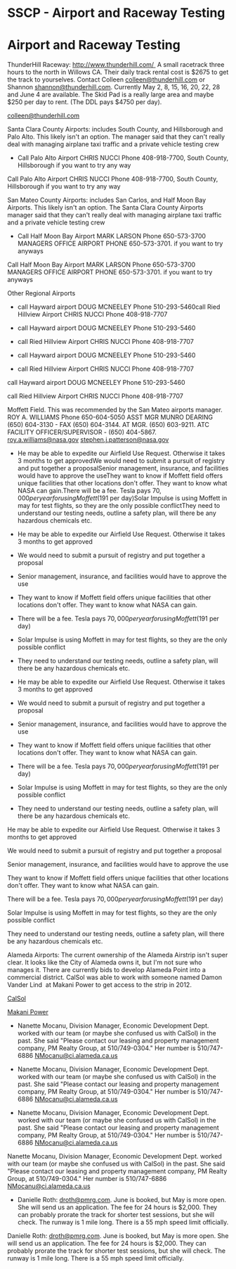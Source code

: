# SSCP - Airport and Raceway Testing

# Airport and Raceway Testing

ThunderHill Raceway: http://www.thunderhill.com/  A small racetrack three hours to the north in Willows CA. Their daily track rental cost is $2675 to get the track to yourselves. Contact Colleen colleen@thunderhill.com or Shannon shannon@thunderhill.com. Currently May 2, 8, 15, 16, 20, 22, 28 and June 4 are available. The Skid Pad is a really large area and maybe $250 per day to rent. (The DDL pays $4750 per day).

[ colleen@thunderhill.com](mailto:colleen@thunderhill.com)

Santa Clara County Airports: includes South County, and Hillsborough and Palo Alto. This likely isn't an option. The manager said that they can't really deal with managing airplane taxi traffic and a private vehicle testing crew

* Call Palo Alto Airport CHRIS NUCCI Phone 408-918-7700, South County, Hillsborough if you want to try any way

Call Palo Alto Airport CHRIS NUCCI Phone 408-918-7700, South County, Hillsborough if you want to try any way

San Mateo County Airports: includes San Carlos, and Half Moon Bay Airports. This likely isn't an option. The Santa Clara County Airports manager said that they can't really deal with managing airplane taxi traffic and a private vehicle testing crew

* Call Half Moon Bay Airport MARK LARSON Phone 650-573-3700 MANAGERS OFFICE AIRPORT PHONE 650-573-3701. if you want to try anyways

Call Half Moon Bay Airport MARK LARSON Phone 650-573-3700 MANAGERS OFFICE AIRPORT PHONE 650-573-3701. if you want to try anyways

Other Regional Airports 

* call Hayward airport DOUG MCNEELEY Phone 510-293-5460call Ried Hillview Airport CHRIS NUCCI Phone 408-918-7707
* call Hayward airport DOUG MCNEELEY Phone 510-293-5460
* call Ried Hillview Airport CHRIS NUCCI Phone 408-918-7707

* call Hayward airport DOUG MCNEELEY Phone 510-293-5460
* call Ried Hillview Airport CHRIS NUCCI Phone 408-918-7707

call Hayward airport DOUG MCNEELEY Phone 510-293-5460

call Ried Hillview Airport CHRIS NUCCI Phone 408-918-7707

Moffett Field. This was recommended by the San Mateo airports manager. ROY A. WILLIAMS Phone 650-604-5050 ASST MGR MUNRO DEARING (650) 604-3130 - FAX (650) 604-3144. AT MGR. (650) 603-9211. ATC FACILITY OFFICER/SUPERVISOR - (650) 404-5867. roy.a.williams@nasa.gov stephen.j.patterson@nasa.gov

* He may be able to expedite our Airfield Use Request. Otherwise it takes 3 months to get approvedWe would need to submit a pursuit of registry and put together a proposalSenior management, insurance, and facilities would have to approve the useThey want to know if Moffett field offers unique facilities that other locations don't offer. They want to know what NASA can gain.There will be a fee. Tesla pays $70,000 per year for using Moffett ($191 per day)Solar Impulse is using Moffett in may for test flights, so they are the only possible conflictThey need to understand our testing needs, outline a safety plan, will there be any hazardous chemicals etc.
* He may be able to expedite our Airfield Use Request. Otherwise it takes 3 months to get approved
* We would need to submit a pursuit of registry and put together a proposal
* Senior management, insurance, and facilities would have to approve the use
* They want to know if Moffett field offers unique facilities that other locations don't offer. They want to know what NASA can gain.
* There will be a fee. Tesla pays $70,000 per year for using Moffett ($191 per day)
* Solar Impulse is using Moffett in may for test flights, so they are the only possible conflict
* They need to understand our testing needs, outline a safety plan, will there be any hazardous chemicals etc.

* He may be able to expedite our Airfield Use Request. Otherwise it takes 3 months to get approved
* We would need to submit a pursuit of registry and put together a proposal
* Senior management, insurance, and facilities would have to approve the use
* They want to know if Moffett field offers unique facilities that other locations don't offer. They want to know what NASA can gain.
* There will be a fee. Tesla pays $70,000 per year for using Moffett ($191 per day)
* Solar Impulse is using Moffett in may for test flights, so they are the only possible conflict
* They need to understand our testing needs, outline a safety plan, will there be any hazardous chemicals etc.

He may be able to expedite our Airfield Use Request. Otherwise it takes 3 months to get approved

We would need to submit a pursuit of registry and put together a proposal

Senior management, insurance, and facilities would have to approve the use

They want to know if Moffett field offers unique facilities that other locations don't offer. They want to know what NASA can gain.

There will be a fee. Tesla pays $70,000 per year for using Moffett ($191 per day)

Solar Impulse is using Moffett in may for test flights, so they are the only possible conflict

They need to understand our testing needs, outline a safety plan, will there be any hazardous chemicals etc.

Alameda Airports: The current ownership of the Alameda Airstrip isn't super clear. It looks like the City of Alameda owns it, but I'm not sure who manages it. There are currently bids to develop Alameda Point into a commercial district. CalSol was able to work with someone named Damon Vander Lind  at Makani Power to get access to the strip in 2012.

[ CalSol](http://calsol.berkeley.edu/news/2012/tuft-testing-at-the-alameda-naval-base/)

[Makani Power](http://www.makanipower.com/contact/)

* Nanette Mocanu, Division Manager, Economic Development Dept. worked with our team (or maybe she confused us with CalSol) in the past. She said "Please contact our leasing and property management company, PM Realty Group, at 510/749-0304." Her number is 510/747-6886 NMocanu@ci.alameda.ca.us
* Nanette Mocanu, Division Manager, Economic Development Dept. worked with our team (or maybe she confused us with CalSol) in the past. She said "Please contact our leasing and property management company, PM Realty Group, at 510/749-0304." Her number is 510/747-6886 NMocanu@ci.alameda.ca.us

* Nanette Mocanu, Division Manager, Economic Development Dept. worked with our team (or maybe she confused us with CalSol) in the past. She said "Please contact our leasing and property management company, PM Realty Group, at 510/749-0304." Her number is 510/747-6886 NMocanu@ci.alameda.ca.us

Nanette Mocanu, Division Manager, Economic Development Dept. worked with our team (or maybe she confused us with CalSol) in the past. She said "Please contact our leasing and property management company, PM Realty Group, at 510/749-0304." Her number is 510/747-6886 NMocanu@ci.alameda.ca.us

* Danielle Roth: droth@pmrg.com. June is booked, but May is more open. She will send us an application. The fee for 24 hours is $2,000. They can probably prorate the track for shorter test sessions, but she will check. The runway is 1 mile long. There is a 55 mph speed limit officially.

Danielle Roth: droth@pmrg.com. June is booked, but May is more open. She will send us an application. The fee for 24 hours is $2,000. They can probably prorate the track for shorter test sessions, but she will check. The runway is 1 mile long. There is a 55 mph speed limit officially.

